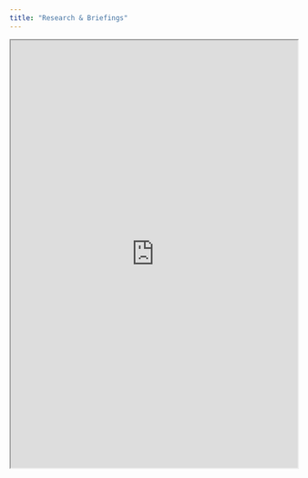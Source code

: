 ```yaml
---
title: "Research & Briefings"
---
```



<iframe height="750" width="100%" src="https://ewelton.github.io/ktest/wiki.html#Research%20&%20Briefings"></iframe>
